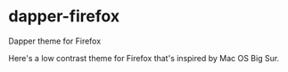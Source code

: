 # dapper-firefox
Dapper theme for Firefox

Here's a low contrast theme for Firefox that's inspired by Mac OS Big Sur.
